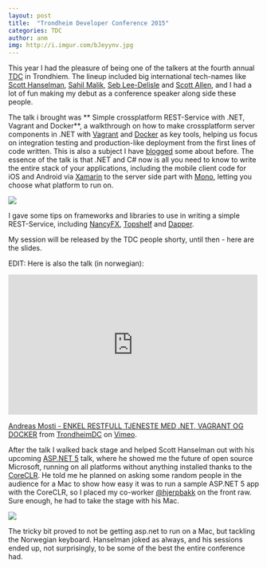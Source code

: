 ```yaml
---
layout: post
title:  "Trondheim Developer Conference 2015"
categories: TDC
author: anm
img: http://i.imgur.com/bJeyynv.jpg 
---
```


This year I had the pleasure of being one of the talkers at the fourth annual [TDC](http://2015.trondheimdc.no/) in Trondhiem.
The lineup included big international tech-names like [Scott Hanselman](http://www.hanselman.com/), [Sahil Malik](http://blah.winsmarts.com/), [Seb Lee-Delisle](http://seb.ly/) and [Scott Allen](http://odetocode.com/about/scott-allen), and I had a lot of fun making my debut as a conference speaker along side these people.

The talk i brought was **
Simple crossplatform REST-Service with .NET, Vagrant and Docker**, a walkthrough on how to make crossplatform server components in .NET with [Vagrant](https://www.vagrantup.com/) and [Docker](https://www.docker.com/) as key tools, helping us focus on integration testing and production-like deployment from the first lines of code written. This is also a subject I have [blogged](http://blog.amosti.net/build-test-and-deploy-net-apps-with-vagrant-and-docker/) some about before. The essence of the talk is that .NET and C# now is all you need to know to write the entire stack of your applications, including the mobile client code for iOS and Android via [Xamarin](https://xamarin.com/) to the server side part with [Mono](http://www.mono-project.com/), letting you choose what platform to run on.

![](http://i.imgur.com/bJeyynv.jpg)

I gave some tips on frameworks and libraries to use in writing a simple REST-Service, including [NancyFX](http://nancyfx.org/), [Topshelf](http://topshelf-project.com/) and [Dapper](https://github.com/StackExchange/dapper-dot-net).

My session will be released by the TDC people shorty, until then - here are the slides.

<script async class="speakerdeck-embed" data-id="3191aeafb0bf493b8be90abe01639bce" data-ratio="1.77777777777778" src="//speakerdeck.com/assets/embed.js"></script>

EDIT: Here is also the talk (in norwegian):

<iframe src="https://player.vimeo.com/video/144964559" width="500" height="281" frameborder="0" webkitallowfullscreen mozallowfullscreen allowfullscreen></iframe> <p><a href="https://vimeo.com/144964559">Andreas Mosti - ENKEL RESTFULL TJENESTE MED .NET, VAGRANT OG DOCKER</a> from <a href="https://vimeo.com/trondheimdc">TrondheimDC</a> on <a href="https://vimeo.com">Vimeo</a>.</p>


After the talk I walked back stage and helped Scott Hanselman out with his upcoming [ASP.NET 5](http://www.asp.net/vnext) talk, where he showed me the future of open source Microsoft, running on all platforms without anything installed thanks to the [CoreCLR](https://github.com/dotnet/coreclr). He told me he planned on asking some random people in the audience for a Mac to show how easy it was to run a sample ASP.NET 5 app with the CoreCLR, so I placed my co-worker [@hjerpbakk](http://hjerpbakk.com/) on the front raw. Sure enough, he had to take the stage with his Mac.

![](http://i.imgur.com/6Ba2BF7.jpg)

The tricky bit proved to not be getting asp.net to run on a Mac, but tackling the Norwegian keyboard. Hanselman joked as always, and his sessions ended up, not surprisingly, to be some of the best the entire conference had.  